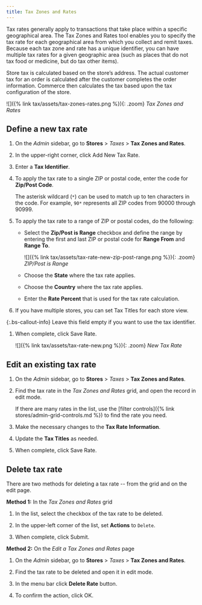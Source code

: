 ```yaml
---
title: Tax Zones and Rates
---
```


Tax rates generally apply to transactions that take place within a specific geographical area. The Tax Zones and Rates tool enables you to specify the tax rate for each geographical area from which you collect and remit taxes. Because each tax zone and rate has a unique identifier, you can have multiple tax rates for a given geographic area (such as places that do not tax food or medicine, but do tax other items).

Store tax is calculated based on the store’s address. The actual customer tax for an order is calculated after the customer completes the order information. Commerce then calculates the tax based upon the tax configuration of the store.

![]({% link tax/assets/tax-zones-rates.png %}){: .zoom}
_Tax Zones and Rates_

## Define a new tax rate

1. On the _Admin_ sidebar, go to **Stores** > _Taxes_ > **Tax Zones and Rates**.

1. In the upper-right corner, click <span class="btn">Add New Tax Rate</span>.

1. Enter a **Tax Identifier**.

1. To apply the tax rate to a single ZIP or postal code, enter the code for **Zip/Post Code**.

   The asterisk wildcard (`*`) can be used to match up to ten characters in the code. For example, `90*` represents all ZIP codes from 90000 through 90999.

1. To apply the tax rate to a range of ZIP or postal codes, do the following:

   - Select the **Zip/Post is Range** checkbox and define the range by entering the first and last ZIP or postal code for **Range From** and **Range To**.

      ![]({% link tax/assets/tax-rate-new-zip-post-range.png %}){: .zoom}
       _ZIP/Post is Range_

   - Choose the **State** where the tax rate applies.

   - Choose the **Country** where the tax rate applies.

   - Enter the **Rate Percent** that is used for the tax rate calculation.

1. If you have multiple stores, you can set Tax Titles for each store view.

{:.bs-callout-info}
Leave this field empty if you want to use the tax identifier.

1. When complete, click <span class="btn">Save Rate</span>.

   ![]({% link tax/assets/tax-rate-new.png %}){: .zoom}
   _New Tax Rate_

## Edit an existing tax rate

1. On the _Admin_ sidebar, go to **Stores** > _Taxes_ > **Tax Zones and Rates**.

1. Find the tax rate in the _Tax Zones and Rates_ grid, and open the record in edit mode.

   If there are many rates in the list, use the [filter controls]({% link stores/admin-grid-controls.md %}) to find the rate you need.

1. Make the necessary changes to the **Tax Rate Information**.

1. Update the **Tax Titles** as needed.

1. When complete, click <span class="btn">Save Rate</span>.

## Delete tax rate

There are two methods for deleting a tax rate -- from the grid and on the edit page.

**Method 1:** In the _Tax Zones and Rates_ grid

1. In the list, select the checkbox of the tax rate to be deleted.

1. In the upper-left corner of the list, set **Actions** to `Delete`.

1. When complete, click <span class="btn">Submit</span>.

**Method 2:** On the _Edit a Tax Zones and Rates_ page

1. On the _Admin_ sidebar, go to **Stores** > _Taxes_ > **Tax Zones and Rates**.

1. Find the tax rate to be deleted and open it in edit mode.

1. In the menu bar click **Delete Rate** button.

1. To confirm the action, click <span class="btn">OK</span>.
